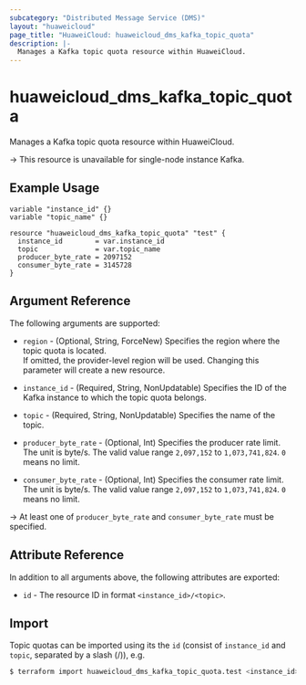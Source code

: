 ```yaml
---
subcategory: "Distributed Message Service (DMS)"
layout: "huaweicloud"
page_title: "HuaweiCloud: huaweicloud_dms_kafka_topic_quota"
description: |-
  Manages a Kafka topic quota resource within HuaweiCloud.
---
```


# huaweicloud_dms_kafka_topic_quota

Manages a Kafka topic quota resource within HuaweiCloud.

-> This resource is unavailable for single-node instance Kafka.

## Example Usage

```hcl
variable "instance_id" {}
variable "topic_name" {}

resource "huaweicloud_dms_kafka_topic_quota" "test" {
  instance_id        = var.instance_id
  topic              = var.topic_name
  producer_byte_rate = 2097152
  consumer_byte_rate = 3145728
}
```

## Argument Reference

The following arguments are supported:

* `region` - (Optional, String, ForceNew) Specifies the region where the topic quota is located.  
  If omitted, the provider-level region will be used. Changing this parameter will create a new resource.

* `instance_id` - (Required, String, NonUpdatable) Specifies the ID of the Kafka instance to which the topic quota belongs.

* `topic` - (Required, String, NonUpdatable) Specifies the name of the topic.

* `producer_byte_rate` - (Optional, Int) Specifies the producer rate limit. The unit is byte/s.
  The valid value range `2,097,152` to `1,073,741,824`. `0` means no limit.

* `consumer_byte_rate` - (Optional, Int) Specifies the consumer rate limit. The unit is byte/s.
  The valid value range `2,097,152` to `1,073,741,824`. `0` means no limit.

-> At least one of `producer_byte_rate` and `consumer_byte_rate` must be specified.

## Attribute Reference

In addition to all arguments above, the following attributes are exported:

* `id` - The resource ID in format `<instance_id>/<topic>`.

## Import

Topic quotas can be imported using its the `id` (consist of `instance_id` and `topic`, separated by a slash (/)), e.g.

```bash
$ terraform import huaweicloud_dms_kafka_topic_quota.test <instance_id>/<topic>
```
